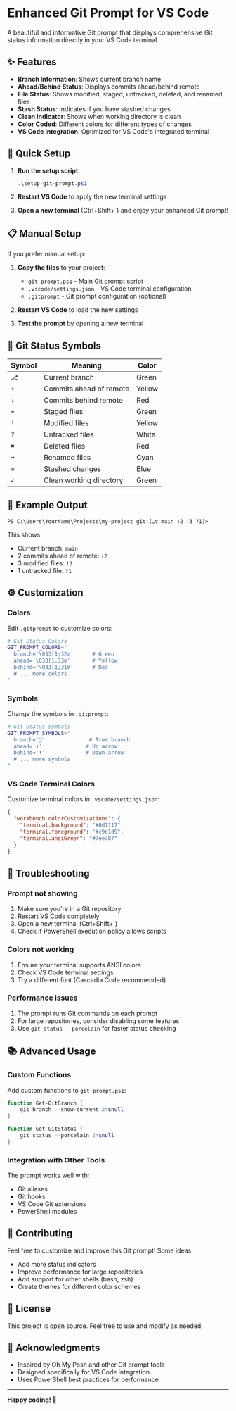 # Enhanced Git Prompt for VS Code

A beautiful and informative Git prompt that displays comprehensive Git status information directly in your VS Code terminal.

## ✨ Features

- **Branch Information**: Shows current branch name
- **Ahead/Behind Status**: Displays commits ahead/behind remote
- **File Status**: Shows modified, staged, untracked, deleted, and renamed files
- **Stash Status**: Indicates if you have stashed changes
- **Clean Indicator**: Shows when working directory is clean
- **Color Coded**: Different colors for different types of changes
- **VS Code Integration**: Optimized for VS Code's integrated terminal

## 🚀 Quick Setup

1. **Run the setup script**:
   ```powershell
   .\setup-git-prompt.ps1
   ```

2. **Restart VS Code** to apply the new terminal settings

3. **Open a new terminal** (Ctrl+Shift+`) and enjoy your enhanced Git prompt!

## 📋 Manual Setup

If you prefer manual setup:

1. **Copy the files** to your project:
   - `git-prompt.ps1` - Main Git prompt script
   - `.vscode/settings.json` - VS Code terminal configuration
   - `.gitprompt` - Git prompt configuration (optional)

2. **Restart VS Code** to load the new settings

3. **Test the prompt** by opening a new terminal

## 🎨 Git Status Symbols

| Symbol | Meaning | Color |
|--------|---------|-------|
| `⎇` | Current branch | Green |
| `↑` | Commits ahead of remote | Yellow |
| `↓` | Commits behind remote | Red |
| `+` | Staged files | Green |
| `!` | Modified files | Yellow |
| `?` | Untracked files | White |
| `✖` | Deleted files | Red |
| `➜` | Renamed files | Cyan |
| `≡` | Stashed changes | Blue |
| `✓` | Clean working directory | Green |

## 📝 Example Output

```
PS C:\Users\YourName\Projects\my-project git:(⎇ main ↑2 !3 ?1)> 
```

This shows:
- Current branch: `main`
- 2 commits ahead of remote: `↑2`
- 3 modified files: `!3`
- 1 untracked file: `?1`

## ⚙️ Customization

### Colors
Edit `.gitprompt` to customize colors:
```bash
# Git Status Colors
GIT_PROMPT_COLORS="
  branch='\033[1;32m'      # Green
  ahead='\033[1;33m'       # Yellow
  behind='\033[1;31m'      # Red
  # ... more colors
"
```

### Symbols
Change the symbols in `.gitprompt`:
```bash
# Git Status Symbols
GIT_PROMPT_SYMBOLS="
  branch='🌿'              # Tree branch
  ahead='⬆️'              # Up arrow
  behind='⬇️'             # Down arrow
  # ... more symbols
"
```

### VS Code Terminal Colors
Customize terminal colors in `.vscode/settings.json`:
```json
{
  "workbench.colorCustomizations": {
    "terminal.background": "#0d1117",
    "terminal.foreground": "#c9d1d9",
    "terminal.ansiGreen": "#7ee787"
  }
}
```

## 🔧 Troubleshooting

### Prompt not showing
1. Make sure you're in a Git repository
2. Restart VS Code completely
3. Open a new terminal (Ctrl+Shift+`)
4. Check if PowerShell execution policy allows scripts

### Colors not working
1. Ensure your terminal supports ANSI colors
2. Check VS Code terminal settings
3. Try a different font (Cascadia Code recommended)

### Performance issues
1. The prompt runs Git commands on each prompt
2. For large repositories, consider disabling some features
3. Use `git status --porcelain` for faster status checking

## 📚 Advanced Usage

### Custom Functions
Add custom functions to `git-prompt.ps1`:
```powershell
function Get-GitBranch {
    git branch --show-current 2>$null
}

function Get-GitStatus {
    git status --porcelain 2>$null
}
```

### Integration with Other Tools
The prompt works well with:
- Git aliases
- Git hooks
- VS Code Git extensions
- PowerShell modules

## 🤝 Contributing

Feel free to customize and improve this Git prompt! Some ideas:
- Add more status indicators
- Improve performance for large repositories
- Add support for other shells (bash, zsh)
- Create themes for different color schemes

## 📄 License

This project is open source. Feel free to use and modify as needed.

## 🙏 Acknowledgments

- Inspired by Oh My Posh and other Git prompt tools
- Designed specifically for VS Code integration
- Uses PowerShell best practices for performance

---

**Happy coding! 🎉** 